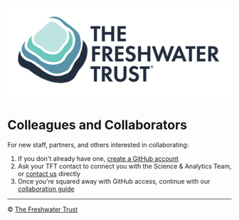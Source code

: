 ![The Freshwater Trust](https://github.com/thefreshwatertrust/.github/blob/main/images/tft-logo-stacked.png) 

# Colleagues and Collaborators

For new staff, partners, and others interested in collaborating:

1. If you don't already have one, [create a GitHub account](https://github.com/signup)
2. Ask your TFT contact to connect you with the Science & Analytics Team, or [contact us](https://www.thefreshwatertrust.org/contact/) directly
3. Once you're squared away with GitHub access, continue with our [collaboration guide](https://github.com/thefreshwatertrust/.github-private/blob/main/profile/README.md)

----

:copyright: [The Freshwater Trust](https://github.com/thefreshwatertrust/.github/blob/main/profile/collaborate.md)
